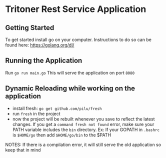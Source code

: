 # Tritoner Rest Service Application


## Getting Started
To get started install go on your computer. 
Instructions to do so can be found here: https://golang.org/dl/


## Running the Application
Run `go run main.go` 
This will serve the application on port `8080`


## Dynamic Reloading while working on the application
- install fresh: `go get github.com/pilu/fresh`
- run `fresh` in the project 
- now the project will be rebuilt whenever you save to reflect the latest changes. 
If you get a `command fresh not found` error, make sure your PATH variable includes the `bin` directory. Ex: If your GOPATH in `.bashrc` is `$HOME/go` then add `$HOME/go/bin` to the $PATH

NOTES: If there is a compilation error, it will still serve the old application so keep that in mind



